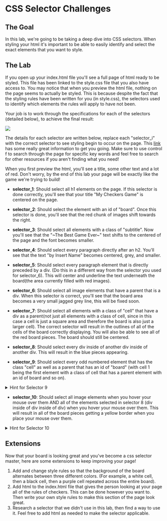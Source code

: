 # CSS Selector Challenges

## The Goal
In this lab, we're going to be taking a deep dive into CSS selectors. When styling your html it's important to be able to easily identify and select the exact elements that you want to style.

## The Lab
If you open up your index.html file you'll see a full page of html ready to be styled. This file has been linked to the style.css file that you also have access to. You may notice that when you preview the html file, nothing on the page seems to actually be styled. This is because despite the fact that the styling rules have been written for you (in style.css), the selectors used to identify which elements the rules will apply to have not been.

Your job is to work through the specifications for each of the selectors (detailed below), to achieve the final result:

![](https://raw.githubusercontent.com/upperlinecode/SeriousSelectors/master/final_result_image.png)

The details for each selector are written below, replace each "selector_i" with the correct selector to see styling begin to occur on the page. This [link](https://www.w3schools.com/cssref/css_selectors.asp) has some really great information to get you going. Make sure to use control f to search through the page for specific key words and feel free to search for other resources if you aren't finding what you need!

When you first preview the html, you'll see a title, some other text and a lot of red. Don't worry, by the end of this lab your page will be exactly like the game we're trying to build!

* **selector_1**: Should select all h1 elements on the page. If this selector is done correctly, you'll see that your title "My Checkers Game" is centered on the page.

* **selector_2**: Should select the element with an id of "board". Once this selector is done, you'll see that the red chunk of images shift towards the right.

* **selector_3**: Should select all elements with a class of "subtitle". Now you'll see that the "~The Best Game Ever~" text shifts to the centered of the page and the font becomes smaller.

* **selector_4**: Should select every paragraph directly after an h2. You'll see that the text "by Insert Name" becomes centered, grey, and smaller.

* **selector_5**: Should select every paragraph element that is directly preceded by a div. (Do this in a different way from the selector you used for selector_6). This will center and underline the text underneath the board(the area currently filled with red images).

* **selector_6**: Should select all image elements that have a parent that is a div. When this selector is correct, you'll see that the board area becomes a very small jagged grey line, this will be fixed soon.

* **selector_7**: Should select all elements with a class of "cell" that have a div as a parent(not just all elements with a class of cell, since in this case a cell is just a square area and therefore the board is also just a larger cell). The correct selector will result in the outlines of all of the cells of the board correctly displaying. You will also be able to see all of the red board pieces. The board should still be centered.

* **selector_8**: Should select every div inside of another div inside of another div. This will result in the blue pieces appearing.

* **selector_9**: Should select every odd numbered element that has the class "cell" as well as a parent that has an id of "board" (with cell 1 being the first element with a class of cell that has a parent element with an id of board and so on).
<details><summary>Hint for Selector 9</summary>
*First, figure out how to select every odd number element with a particular class, then use what you used in the above two selectors to specify what the parent must be.*
</details>

* **selector_10**: Should select all image elements when you hover your mouse over them AND all of the elements selected in selector 8 (div inside of div inside of div) when you hover your mouse over them. This will result in all of the board pieces getting a yellow border when you place your mouse over them.
<details><summary>Hint for Selector 10</summary>
*First, figure out how to select every image element when you hover over it. Then use this pattern to select every div inside of a div inside of a div when you hover over it. Finally, figure out how to select two types of things at the same time.*
</details>

## Extensions
Now that your board is looking great and you've become a css selector master, here are some extensions to keep improving your page!
1. Add and change style rules so that the background of the board alternates between three different colors. (For example, a white cell, then a black cell, then a purple cell repeated across the entire board).
2. Add html to the index.html file that gives the person looking at your page all of the rules of checkers. This can be done however you want to. Then write your own style rules to make this section of the page look great.
3. Research a selector that we didn't use in this lab, then find a way to use it. Feel free to add html as needed to make the selector applicable.
